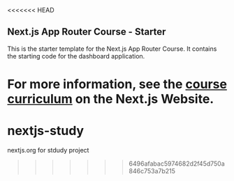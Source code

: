 <<<<<<< HEAD
## Next.js App Router Course - Starter

This is the starter template for the Next.js App Router Course. It contains the starting code for the dashboard application.

For more information, see the [course curriculum](https://nextjs.org/learn) on the Next.js Website.
=======
# nextjs-study
nextjs.org for stdudy project
>>>>>>> 6496afabac5974682d2f45d750a846c753a7b215
